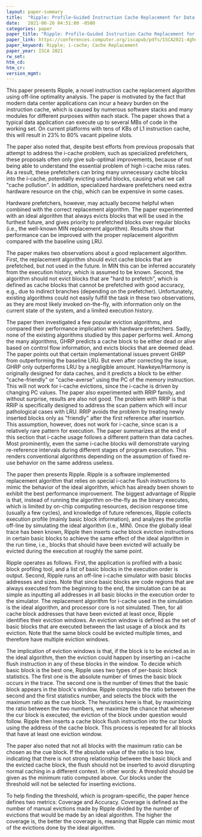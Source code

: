 ```yaml
---
layout: paper-summary
title:  "Ripple: Profile-Guided Instruction Cache Replacement for Data Center Applications"
date:   2021-06-26 04:51:00 -0500
categories: paper
paper_title: "Ripple: Profile-Guided Instruction Cache Replacement for Data Center Applications"
paper_link: https://conferences.computer.org/iscapub/pdfs/ISCA2021-4ghucdBnCWYB7ES2Pe4YdT/333300a734/333300a734.pdf
paper_keyword: Ripple; i-cache; Cache Replacement
paper_year: ISCA 2021
rw_set:
htm_cd:
htm_cr:
version_mgmt:
---
```


This paper presents Ripple, a novel instruction cache replacement algorithm using off-line optimality analysis.
The paper is motivated by the fact that modern data center applications can incur a heavy burden on the instruction
cache, which is caused by numerous software stacks and many modules for different purposes within each stack.
The paper shows that a typical data application can execute up to several MBs of code in the working set.
On current platforms with tens of KBs of L1 instruction cache, this will result in 23% to 80% vacant pipeline slots.

The paper also noted that, despite best efforts from previous proposals that attempt to address the i-cache problem,
such as specialized prefetchers, these proposals often only give sub-optimal improvements, because of not being
able to understand the essential problem of high i-cache miss rates.
As a result, these prefetchers can bring many unnecessary cache blocks into the i-cache, potentially evicting
useful blocks, causing what we call "cache pollution". 
In addition, specialized hardware prefetchers need extra hardware resource on the chip, which can be expensive 
in some cases.

Hardware prefetchers, however, may actually become helpful when combined with the correct replacement algorithm.
The paper experimented with an ideal algorithm that always evicts blocks that will be used in the furthest future,
and gives priority to prefetched blocks over regular blocks (i.e., the well-known MIN replacement algorithm). 
Results show that performance can be improved with the proper replacement algorithm compared with the baseline
using LRU.

The paper makes two observations about a good replacement algorithm. 
First, the replacement algorithm should evict cache blocks that are prefetched, but not used in the future. In
MIN this can be inferred accurately from the execution history, which is assumed to be known.
Second, the algorithm should not evict blocks that are "hard to prefetch", which is defined as cache blocks
that cannot be prefetched with good accuracy, e.g., due to indirect branches (depending on the prefetcher).
Unfortunately, existing algorithms could not easily fulfill the task in these two observations, as they are 
most likely invoked on-the-fly, with information only on the current state of the system, and a limited execution 
history.

The paper then investigated a few popular eviction algorithms, and compared their performance implication with hardware 
prefetchers. Sadly, none of the existing algorithms studied by this paper performs well.
Among the many algorithms, GHRP predicts a cache block to be either dead or alive based on control flow information,
and evicts blocks that are deemed dead. The paper points out that certain implementational issues prevent GHRP
from outperforming the baseline LRU. But even after correcting the issue, GHRP only outperforms LRU by a negligible 
amount.
Hawkeye/Harmony is originally designed for data caches, and it predicts a block to be either "cache-friendly" or
"cache-averse" using the PC of the memory instruction. This will not work for i-cache evictions, since the 
i-cache is driven by changing PC values.
The paper also experimented with RRIP family, and without surprise, results are also not good. The problem with 
RRIP is that RRIP is specifically designed to address the scan pattern which will incur pathological cases with LRU.
RRIP avoids the problem by treating newly inserted blocks only as "friendly" after the first reference after insertion.
This assumption, however, does not work for i-cache, since scan is a relatively rare pattern for execution.
The paper summarizes at the end of this section that i-cache usage follows a different pattern than data caches.
Most prominently, even the same i-cache blocks will demonstrate varying re-reference intervals during different
stages of program execution. This renders conventional algorithms depending on the assumption of fixed re-use 
behavior on the same address useless.

The paper then presents Ripple. Ripple is a software implemented replacement algorithm that relies on special
i-cache flush instructions to mimic the behavior of the ideal algorithm, which has already been shown to exhibit
the best performance improvement.
The biggest advantage of Ripple is that, instead of running the algorithm on-the-fly as the binary executes,
which is limited by on-chip computing resources, decision response time (usually a few cycles), and knowledge of 
future references, Ripple collects execution profile (mainly basic block information), and analyzes the profile
off-line by simulating the ideal algorithm (i.e., MIN).
Once the globally ideal trace has been known, Ripple then inserts cache block eviction instructions in certain basic 
blocks to achieve the same effect of the ideal algorithm in the run time, i.e., blocks that should have been evicted
will actually be evicted during the execution at roughly the same point.

Ripple operates as follows. First, the application is profiled with a basic block profiling tool, and a list of 
basic blocks in the execution order is output. 
Second, Ripple runs an off-line i-cache simulator with basic blocks addresses and sizes. Note that since basic blocks
are code regions that are always executed from the beginning to the end, the simulation can be as simple as inputting
all addresses in all basic blocks in the execution order to the simulator. 
The replacement algorithm for i-cache used in the simulation is the ideal algorithm, and processor core is not 
simulated.
Then, for all cache block addresses that have been evicted at least once, Ripple identifies their eviction windows.
An eviction window is defined as the set of basic blocks that are executed between the last usage of a block and its 
eviction. Note that the same block could be evicted multiple times, and therefore have multiple eviction windows.

The implication of eviction windows is that, if the block is to be evicted as in the ideal algorithm, then the 
eviction could happen by inserting an i-cache flush instruction in any of these blocks in the window. 
To decide which basic block is the best one, Ripple uses two types of per-basic block statistics.
The first one is the absolute number of times the basic block occurs in the trace.
The second one is the number of times that the basic block appears in the block's window.
Ripple computes the ratio between the second and the first statistics number, and selects the block with the maximum
ratio as the cue block.
The heuristics here is that, by maximizing the ratio between the two numbers, we maximize the chance that whenever the
cur block is executed, the eviction of the block under question would follow. 
Ripple then inserts a cache block flush instruction into the cur block using the address of the cache block.
This process is repeated for all blocks that have at least one eviction window.

The paper also noted that not all blocks with the maximum ratio can be chosen as the cue block.
If the absolute value of the ratio is too low, indicating that there is not strong relationship between the basic block
and the evicted cache block, the flush should not be inserted to avoid disrupting normal caching in a different context.
In other words: A threshold should be given as the minimum ratio computed above. Cur blocks under the threshold
will not be selected for inserting evictions.

To help finding the threshold, which is program-specific, the paper hence defines two metrics: Coverage and Accuracy.
Coverage is defined as the number of manual evictions made by Ripple divided by the number of evictions that would be
made by an ideal algorithm. The higher the coverage is, the better the coverage is, meaning that Ripple can 
mimic most of the evictions done by the ideal algorithm.

